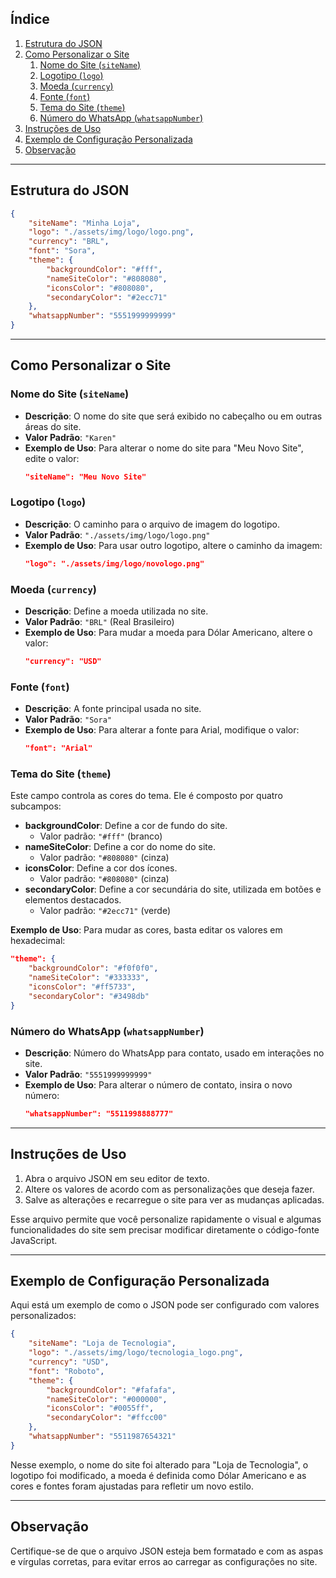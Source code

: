 ## Índice

1. [Estrutura do JSON](#estrutura-do-json)
2. [Como Personalizar o Site](#como-personalizar-o-site)
    1. [Nome do Site (`siteName`)](#nome-do-site-sitename)
    2. [Logotipo (`logo`)](#logotipo-logo)
    3. [Moeda (`currency`)](#moeda-currency)
    4. [Fonte (`font`)](#fonte-font)
    5. [Tema do Site (`theme`)](#tema-do-site-theme)
    6. [Número do WhatsApp (`whatsappNumber`)](#numero-do-whatsapp-whatsappnumber)
3. [Instruções de Uso](#instrucoes-de-uso)
4. [Exemplo de Configuração Personalizada](#exemplo-de-configuracao-personalizada)
5. [Observação](#observacao)

---
## Estrutura do JSON

```json
{
    "siteName": "Minha Loja",
    "logo": "./assets/img/logo/logo.png",
    "currency": "BRL",
    "font": "Sora",
    "theme": {
        "backgroundColor": "#fff",
        "nameSiteColor": "#808080",
        "iconsColor": "#808080",
        "secondaryColor": "#2ecc71"
    },
    "whatsappNumber": "5551999999999"
}

```
---

## Como Personalizar o Site

### Nome do Site (`siteName`)

- **Descrição**: O nome do site que será exibido no cabeçalho ou em outras áreas do site.
- **Valor Padrão**: `"Karen"`
- **Exemplo de Uso**: Para alterar o nome do site para "Meu Novo Site", edite o valor:
  ```json
  "siteName": "Meu Novo Site"
  ```

### Logotipo (`logo`)

- **Descrição**: O caminho para o arquivo de imagem do logotipo.
- **Valor Padrão**: `"./assets/img/logo/logo.png"`
- **Exemplo de Uso**: Para usar outro logotipo, altere o caminho da imagem:
  ```json
  "logo": "./assets/img/logo/novologo.png"
  ```

### Moeda (`currency`)

- **Descrição**: Define a moeda utilizada no site.
- **Valor Padrão**: `"BRL"` (Real Brasileiro)
- **Exemplo de Uso**: Para mudar a moeda para Dólar Americano, altere o valor:
  ```json
  "currency": "USD"
  ```

### Fonte (`font`)

- **Descrição**: A fonte principal usada no site.
- **Valor Padrão**: `"Sora"`
- **Exemplo de Uso**: Para alterar a fonte para Arial, modifique o valor:
  ```json
  "font": "Arial"
  ```

### Tema do Site (`theme`)

Este campo controla as cores do tema. Ele é composto por quatro subcampos:

- **backgroundColor**: Define a cor de fundo do site.
  - Valor padrão: `"#fff"` (branco)
- **nameSiteColor**: Define a cor do nome do site.
  - Valor padrão: `"#808080"` (cinza)
- **iconsColor**: Define a cor dos ícones.
  - Valor padrão: `"#808080"` (cinza)
- **secondaryColor**: Define a cor secundária do site, utilizada em botões e elementos destacados.
  - Valor padrão: `"#2ecc71"` (verde)

**Exemplo de Uso**: Para mudar as cores, basta editar os valores em hexadecimal:
```json
"theme": {
    "backgroundColor": "#f0f0f0",
    "nameSiteColor": "#333333",
    "iconsColor": "#ff5733",
    "secondaryColor": "#3498db"
}
```

### Número do WhatsApp (`whatsappNumber`)

- **Descrição**: Número do WhatsApp para contato, usado em interações no site.
- **Valor Padrão**: `"5551999999999"`
- **Exemplo de Uso**: Para alterar o número de contato, insira o novo número:
  ```json
  "whatsappNumber": "5511998888777"
  ```

---

## Instruções de Uso

1. Abra o arquivo JSON em seu editor de texto.
2. Altere os valores de acordo com as personalizações que deseja fazer.
3. Salve as alterações e recarregue o site para ver as mudanças aplicadas.

Esse arquivo permite que você personalize rapidamente o visual e algumas funcionalidades do site sem precisar modificar diretamente o código-fonte JavaScript.

---

## Exemplo de Configuração Personalizada

Aqui está um exemplo de como o JSON pode ser configurado com valores personalizados:

```json
{
    "siteName": "Loja de Tecnologia",
    "logo": "./assets/img/logo/tecnologia_logo.png",
    "currency": "USD",
    "font": "Roboto",
    "theme": {
        "backgroundColor": "#fafafa",
        "nameSiteColor": "#000000",
        "iconsColor": "#0055ff",
        "secondaryColor": "#ffcc00"
    },
    "whatsappNumber": "5511987654321"
}
```

Nesse exemplo, o nome do site foi alterado para "Loja de Tecnologia", o logotipo foi modificado, a moeda é definida como Dólar Americano e as cores e fontes foram ajustadas para refletir um novo estilo.

---

## Observação

Certifique-se de que o arquivo JSON esteja bem formatado e com as aspas e vírgulas corretas, para evitar erros ao carregar as configurações no site.
```

